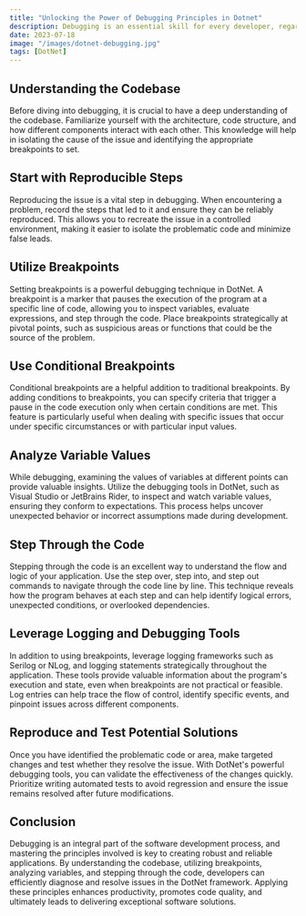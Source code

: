 ```yaml
---
title: "Unlocking the Power of Debugging Principles in Dotnet"
description: Debugging is an essential skill for every developer, regardless of their experience level. It enables us to identify and fix errors, optimize code performance, and gain a deep understanding of how our applications behave. In this blog post, we will explore some fundamental debugging principles in the DotNet framework, equipping developers with the knowledge required to efficiently troubleshoot and resolve issues.
date: 2023-07-18
image: "/images/dotnet-debugging.jpg"
tags: [DotNet]
---
```


## Understanding the Codebase

Before diving into debugging, it is crucial to have a deep understanding of the codebase. Familiarize yourself with the architecture, code structure, and how different components interact with each other. This knowledge will help in isolating the cause of the issue and identifying the appropriate breakpoints to set.

## Start with Reproducible Steps

Reproducing the issue is a vital step in debugging. When encountering a problem, record the steps that led to it and ensure they can be reliably reproduced. This allows you to recreate the issue in a controlled environment, making it easier to isolate the problematic code and minimize false leads.

## Utilize Breakpoints

Setting breakpoints is a powerful debugging technique in DotNet. A breakpoint is a marker that pauses the execution of the program at a specific line of code, allowing you to inspect variables, evaluate expressions, and step through the code. Place breakpoints strategically at pivotal points, such as suspicious areas or functions that could be the source of the problem.

## Use Conditional Breakpoints

Conditional breakpoints are a helpful addition to traditional breakpoints. By adding conditions to breakpoints, you can specify criteria that trigger a pause in the code execution only when certain conditions are met. This feature is particularly useful when dealing with specific issues that occur under specific circumstances or with particular input values.

## Analyze Variable Values

While debugging, examining the values of variables at different points can provide valuable insights. Utilize the debugging tools in DotNet, such as Visual Studio or JetBrains Rider, to inspect and watch variable values, ensuring they conform to expectations. This process helps uncover unexpected behavior or incorrect assumptions made during development.

## Step Through the Code

Stepping through the code is an excellent way to understand the flow and logic of your application. Use the step over, step into, and step out commands to navigate through the code line by line. This technique reveals how the program behaves at each step and can help identify logical errors, unexpected conditions, or overlooked dependencies.

## Leverage Logging and Debugging Tools

In addition to using breakpoints, leverage logging frameworks such as Serilog or NLog, and logging statements strategically throughout the application. These tools provide valuable information about the program's execution and state, even when breakpoints are not practical or feasible. Log entries can help trace the flow of control, identify specific events, and pinpoint issues across different components.

## Reproduce and Test Potential Solutions

Once you have identified the problematic code or area, make targeted changes and test whether they resolve the issue. With DotNet's powerful debugging tools, you can validate the effectiveness of the changes quickly. Prioritize writing automated tests to avoid regression and ensure the issue remains resolved after future modifications.

## Conclusion

Debugging is an integral part of the software development process, and mastering the principles involved is key to creating robust and reliable applications. By understanding the codebase, utilizing breakpoints, analyzing variables, and stepping through the code, developers can efficiently diagnose and resolve issues in the DotNet framework. Applying these principles enhances productivity, promotes code quality, and ultimately leads to delivering exceptional software solutions.